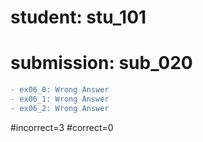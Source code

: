 # student: stu_101
# submission: sub_020

```diff
- ex06_0: Wrong Answer
- ex06_1: Wrong Answer
- ex06_2: Wrong Answer
```
#incorrect=3
#correct=0
